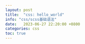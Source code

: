```yaml
---
layout: post
title:  "css: hello_world"
info: "css/scss基础语法"
date:   2023-06-27 22:20:00 +0800
categories: css
toc: true
---
```

